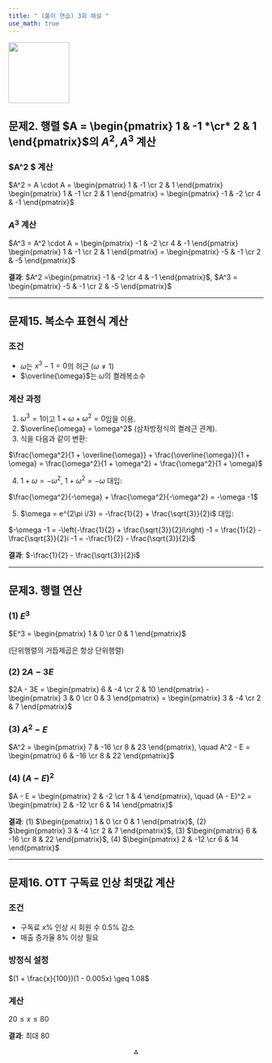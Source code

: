 ```yaml
---
title: " (풀이 연습) 3회 해설 " 
use_math: true
---
```




<img src="https://r2cdn.perplexity.ai/pplx-full-logo-primary-dark%402x.png" class="logo" width="120"/>

## 문제2. 행렬 $A = \begin{pmatrix} 1 & -1 *\cr* 2 & 1 \end{pmatrix}$의 $A^2, A^3$ 계산

### $A^2 $ 계산

$A^2 = A \cdot A = \begin{pmatrix} 1 & -1 \cr 2 & 1 \end{pmatrix} \begin{pmatrix} 1 & -1 \cr 2 & 1 \end{pmatrix} = \begin{pmatrix} -1 & -2 \cr 4 & -1 \end{pmatrix}$

### $A^3$ 계산

$A^3 = A^2 \cdot A = \begin{pmatrix} -1 & -2 \cr 4 & -1 \end{pmatrix} \begin{pmatrix} 1 & -1 \cr 2 & 1 \end{pmatrix} = \begin{pmatrix} -5 & -1 \cr 2 & -5 \end{pmatrix}$

**결과**:
$A^2 =\begin{pmatrix} -1 & -2 \cr 4 & -1 \end{pmatrix}$, $A^3 = \begin{pmatrix} -5 & -1 \cr 2 & -5 \end{pmatrix}$

---

## 문제15. 복소수 표현식 계산

### 조건

- $\omega$는 $x^3 - 1 = 0$의 허근 ($\omega \ne 1$)
- $\overline{\omega}$는 $\omega$의 켤레복소수


### 계산 과정

1. $\omega^3 = 1$이고 $1 + \omega + \omega^2 = 0$임을 이용.
2. $\overline{\omega} = \omega^2$ (삼차방정식의 켤레근 관계).
3. 식을 다음과 같이 변환:

$\frac{\omega^2}{1 + \overline{\omega}} + \frac{\overline{\omega}}{1 + \omega} = \frac{\omega^2}{1 + \omega^2} + \frac{\omega^2}{1 + \omega}$

4. $1 + \omega = -\omega^2$, $1 + \omega^2 = -\omega$ 대입:

$\frac{\omega^2}{-\omega} + \frac{\omega^2}{-\omega^2} = -\omega -1$

5. $\omega = e^{2\pi i/3} = -\frac{1}{2} + \frac{\sqrt{3}}{2}i$ 대입:

$-\omega -1 = -\left(-\frac{1}{2} + \frac{\sqrt{3}}{2}i\right) -1 = \frac{1}{2} - \frac{\sqrt{3}}{2}i -1 = -\frac{1}{2} - \frac{\sqrt{3}}{2}i$

**결과**:
$-\frac{1}{2} - \frac{\sqrt{3}}{2}i$

---

## 문제3. 행렬 연산

### (1) $E^3$

$E^3 = \begin{pmatrix} 1 & 0 \cr 0 & 1 \end{pmatrix}$

(단위행렬의 거듭제곱은 항상 단위행렬)

### (2) $2A - 3E$

$2A - 3E = \begin{pmatrix} 6 & -4 \cr 2 & 10 \end{pmatrix} - \begin{pmatrix} 3 & 0 \cr 0 & 3 \end{pmatrix} = \begin{pmatrix} 3 & -4 \cr 2 & 7 \end{pmatrix}$

### (3) $A^2 - E$

$A^2 = \begin{pmatrix} 7 & -16 \cr 8 & 23 \end{pmatrix}, \quad A^2 - E = \begin{pmatrix} 6 & -16 \cr 8 & 22 \end{pmatrix}$

### (4) $(A - E)^2$

$A - E = \begin{pmatrix} 2 & -2 \cr 1 & 4 \end{pmatrix}, \quad (A - E)^2 = \begin{pmatrix} 2 & -12 \cr 6 & 14 \end{pmatrix}$

**결과**:
(1) $\begin{pmatrix} 1 & 0 \cr 0 & 1 \end{pmatrix}$,
(2) $\begin{pmatrix} 3 & -4 \cr 2 & 7 \end{pmatrix}$,
(3) $\begin{pmatrix} 6 & -16 \cr 8 & 22 \end{pmatrix}$,
(4) $\begin{pmatrix} 2 & -12 \cr 6 & 14 \end{pmatrix}$

---

## 문제16. OTT 구독료 인상 최댓값 계산

### 조건

- 구독료 $x\%$ 인상 시 회원 수 $0.5\%$ 감소
- 매출 증가율 $8\%$ 이상 필요


### 방정식 설정

$(1 + \frac{x}{100})(1 - 0.005x) \geq 1.08$

### 계산

$20\le x\le 80$

**결과**:
최대 $80$

<div style="text-align: center">⁂</div>

[^1]: entertainment.gaming.korean_rpg

